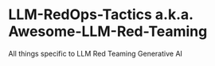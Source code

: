 # LLM-RedOps-Tactics a.k.a. Awesome-LLM-Red-Teaming
All things specific to LLM Red Teaming Generative AI
